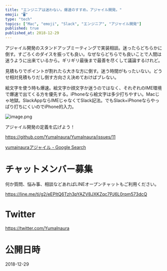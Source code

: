 ```yaml
---
title: "エンジニアは迷わない。爆速のすすめ。アジャイル開発。"
emoji: "🖥"
type: "tech"
topics: ["Mac", "emoji", "Slack", "エンジニア", "アジャイル開発"]
published: true
published_at: 2018-12-29
---
```


アジャイル開発のスタンドアップミーティングで実装相談。迷ったらどちらかに倒す。すごろくのダイスを振っても良い。なぜならどちらでも良いことで人間は迷うように出来ているから。ギリギリ最後まで最善を尽くして議論するけれど。

見積もりでポイントが割れたら大きな方に倒す。迷う時間がもったいない。どうせ相対見積もりだし倒す方向さえ決めておけばブレない。

絵文字を使う時も爆速。絵文字か顔文字か迷うのではなく、それぞれのIME環境で爆速で出てくる方を優先する。iPhoneなら絵文字は多少打ちやすい。Macじゃ地獄。SlackAppならIMEじゃなくてSlack記法。でもSlack+iPhoneならやっぱり打ちにくいのでiPhone的入力。

![image.png](https://qiita-image-store.s3.amazonaws.com/0/89618/6335313c-de5d-2a9d-bcea-cc29e4f33fe5.png)

アジャイル開発の定義を広げよう！

https://github.com/YumaInaura/YumaInaura/issues/11

[yumainauraアジャイル - Google Search](https://www.google.com/search?q=yumainaura%E3%82%A2%E3%82%B8%E3%83%A3%E3%82%A4%E3%83%AB&oq=yumainaura%E3%82%A2%E3%82%B8%E3%83%A3%E3%82%A4%E3%83%AB&aqs=chrome..69i57.1956j0j7&sourceid=chrome&ie=UTF-8)








<!-- Update From Qiita API -->

# チャットメンバー募集


何か質問、悩み事、相談などあればLINEオープンチャットもご利用ください。

https://line.me/ti/g2/eEPltQ6Tzh3pYAZV8JXKZqc7PJ6L0rpm573dcQ





# Twitter


https://twitter.com/YumaInaura


<!-- Update From Qiita API -->



# 公開日時

2018-12-29
